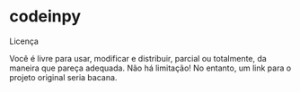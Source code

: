 # codeinpy

Licença

Você é livre para usar, modificar e distribuir, parcial ou totalmente, da maneira que pareça adequada. Não há limitação! No entanto, um link para o projeto original seria bacana.
